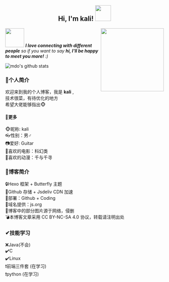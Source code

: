 <center><h2> Hi, I'm kali! <img src="https://media.giphy.com/media/mGcNjsfWAjY5AEZNw6/giphy.gif" width="50"></h2></center>

<img align='right' src='https://cdn.jsdelivr.net/gh/kali65536/PicGo@latest/2020/07/07/a4f10a24d98986898e44515668a05cc0.png' width='200"'>

<img src="https://media.giphy.com/media/LnQjpWaON8nhr21vNW/giphy.gif" width="60"> <em><b>I love connecting with different people</b> so if you want to say <b>hi, I'll be happy to meet you more!</b> :)</em>


![mdo's github stats](https://github-readme-stats.vercel.app/api?username=kali65536&hide=[%22issues%22]&show_icons=true)





<h3 id="🎯个人简介"><a href="#🎯个人简介" class="headerlink one-pan-link-mark" title="🎯个人简介"></a>🎯个人简介</h3><p>欢迎来到我的个人博客，我是 <strong>kali</a></strong> ,<br>技术很菜，有待优化的地方<br>希望大佬能够指出🐵</p> <h4 id="🎉更多"><a href="#🎉更多" class="headerlink one-pan-link-mark" title="🎉更多"></a>🎉更多</h4><p>🐵昵称: kali<br>👓性别：男♂<br>📷爱好: Guitar<br>🎥喜欢的电影：科幻类<br>🔮喜欢的动漫：千与千寻</p> <h3 id="📑博客简介"><a href="#📑博客简介" class="headerlink one-pan-link-mark" title="📑博客简介"></a>📑博客简介</h3><p>🔒Hexo 框架 + Butterfly 主题<br>🔨Github 存储 + Jsdeliv CDN 加速<br>🔧部署：Github + Coding<br>🔑域名提供：js.org <br>💊博客中的部分图片源于网络，侵删<br>💣本博客文章采用 CC BY-NC-SA 4.0 协议，转载请注明出处</p> <h3 id="✔技能学习"><a href="#✔技能学习" class="headerlink one-pan-link-mark" title="✔技能学习"></a>✔技能学习</h3><p>❌Java(不会)<br>✔️C<br>✔️Linux<br>❗️前端三件套 (在学习)<br>❗️python (在学习)</p>